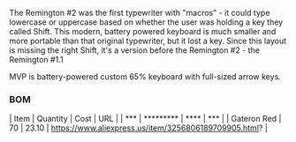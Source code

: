 The Remington #2 was the first typewriter with "macros" - it could type lowercase or uppercase based on whether the user was holding a key they called Shift. This modern, battery powered keyboard is much smaller and more portable than that original typewriter, but it lost a key. Since this layout is missing the right Shift, it's a version before the Remington #2 - the Remington #1.1

MVP is battery-powered custom 65% keyboard with full-sized arrow keys.


### BOM

| Item | Quantity | Cost | URL |
| *** | ********* | **** | *** |
| Gateron Red | 70 | 23.10 | https://www.aliexpress.us/item/3256806189709905.html? |